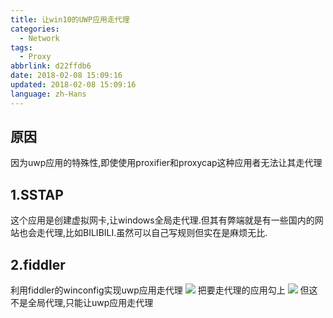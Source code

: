 ```yaml
---
title: 让win10的UWP应用走代理
categories:
  - Network
tags:
  - Proxy
abbrlink: d22ffdb6
date: 2018-02-08 15:09:16
updated: 2018-02-08 15:09:16
language: zh-Hans
---
```


## 原因 
因为uwp应用的特殊性,即使使用proxifier和proxycap这种应用者无法让其走代理
## 1.SSTAP 
这个应用是创建虚拟网卡,让windows全局走代理.但其有弊端就是有一些国内的网站也会走代理,比如BILIBILI.虽然可以自己写规则但实在是麻烦无比.<!--more-->

## 2.fiddler 
利用fiddler的winconfig实现uwp应用走代理
![](http://blog-1254450445.cossgp.myqcloud.com/WK%290~%29WR%29N79$KZ4HZZTDQ2.png)
把要走代理的应用勾上
![](http://blog-1254450445.cossgp.myqcloud.com/KT3%28H@%60C63P@2KH_X7C@QDI.png)
但这不是全局代理,只能让uwp应用走代理
